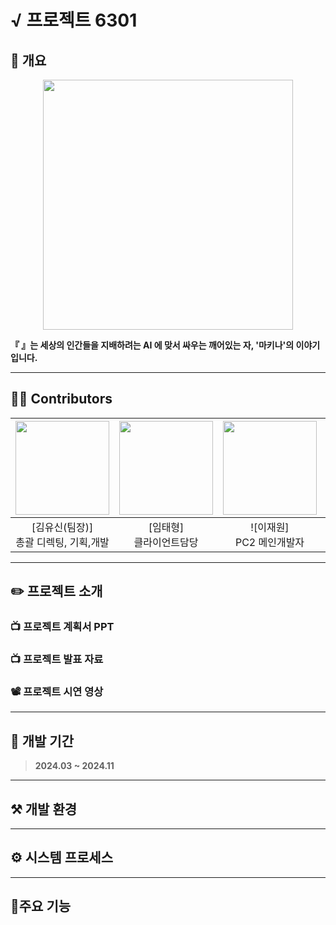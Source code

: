 # √ 프로젝트 6301

## 📙 개요
<p align="center">
  <img src="#" width="400" height="400"/>
</p>

**『  』는 세상의 인간들을 지배하려는 AI 에 맞서 싸우는 깨어있는 자, '마키나'의 이야기입니다.**

---

## 🙍‍♂️ Contributors

| <img width=150 src="#" /> | <img width=150 src="#" /> | <img width=150 src="#" /> | <img width=150 src="#" /> |
|:--------------------------:|:--------------------------:|:--------------------------:|:--------------------------:|
| [김유신(팀장)]<br> 총괄 디렉팅, 기획,개발 | [임태형]<br> 클라이언트담당 | ![이재원]<br> PC2 메인개발자 | [곽영민]<br> PC1 메인개발자|

---

## ✏️ 프로젝트 소개



### 📺 프로젝트 계획서 PPT  


### 📺 프로젝트 발표 자료  


### 📽 프로젝트 시연 영상  


---

## 📆 개발 기간
> **2024.03 ~ 2024.11**

---

## ⚒️ 개발 환경



---

## ⚙️ 시스템 프로세스




---

## 📌주요 기능


